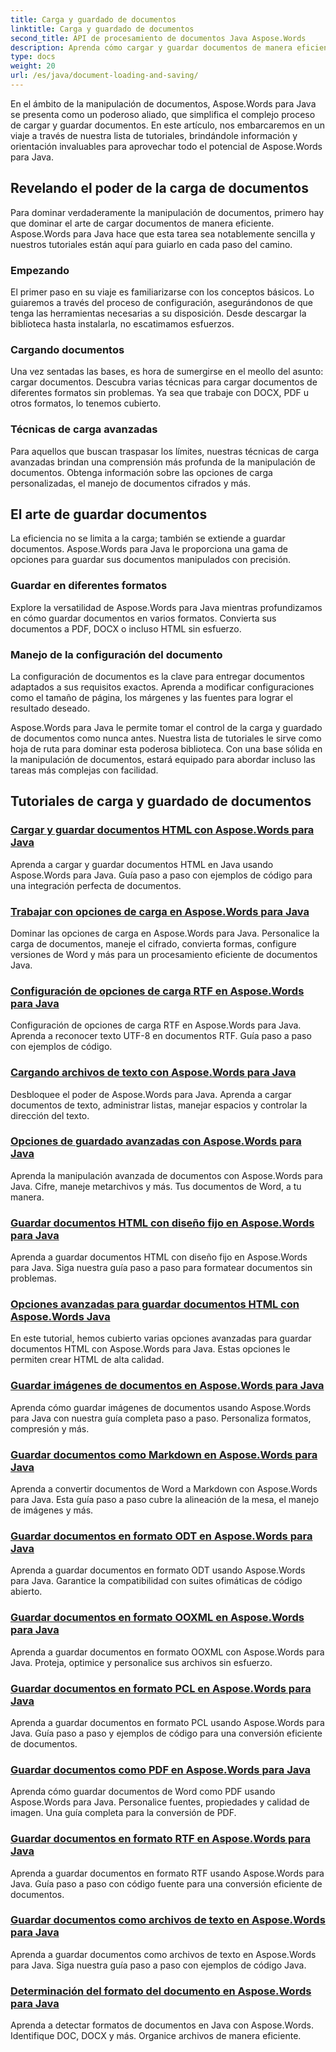 ```yaml
---
title: Carga y guardado de documentos
linktitle: Carga y guardado de documentos
second_title: API de procesamiento de documentos Java Aspose.Words
description: Aprenda cómo cargar y guardar documentos de manera eficiente usando Aspose.Words para Java en nuestra lista completa de tutoriales. Domine la manipulación de documentos con facilidad.
type: docs
weight: 20
url: /es/java/document-loading-and-saving/
---
```



En el ámbito de la manipulación de documentos, Aspose.Words para Java se presenta como un poderoso aliado, que simplifica el complejo proceso de cargar y guardar documentos. En este artículo, nos embarcaremos en un viaje a través de nuestra lista de tutoriales, brindándole información y orientación invaluables para aprovechar todo el potencial de Aspose.Words para Java.

## Revelando el poder de la carga de documentos

Para dominar verdaderamente la manipulación de documentos, primero hay que dominar el arte de cargar documentos de manera eficiente. Aspose.Words para Java hace que esta tarea sea notablemente sencilla y nuestros tutoriales están aquí para guiarlo en cada paso del camino.

### Empezando

El primer paso en su viaje es familiarizarse con los conceptos básicos. Lo guiaremos a través del proceso de configuración, asegurándonos de que tenga las herramientas necesarias a su disposición. Desde descargar la biblioteca hasta instalarla, no escatimamos esfuerzos.

### Cargando documentos

Una vez sentadas las bases, es hora de sumergirse en el meollo del asunto: cargar documentos. Descubra varias técnicas para cargar documentos de diferentes formatos sin problemas. Ya sea que trabaje con DOCX, PDF u otros formatos, lo tenemos cubierto.

### Técnicas de carga avanzadas

Para aquellos que buscan traspasar los límites, nuestras técnicas de carga avanzadas brindan una comprensión más profunda de la manipulación de documentos. Obtenga información sobre las opciones de carga personalizadas, el manejo de documentos cifrados y más.

## El arte de guardar documentos

La eficiencia no se limita a la carga; también se extiende a guardar documentos. Aspose.Words para Java le proporciona una gama de opciones para guardar sus documentos manipulados con precisión.

### Guardar en diferentes formatos

Explore la versatilidad de Aspose.Words para Java mientras profundizamos en cómo guardar documentos en varios formatos. Convierta sus documentos a PDF, DOCX o incluso HTML sin esfuerzo.

### Manejo de la configuración del documento

La configuración de documentos es la clave para entregar documentos adaptados a sus requisitos exactos. Aprenda a modificar configuraciones como el tamaño de página, los márgenes y las fuentes para lograr el resultado deseado.

Aspose.Words para Java le permite tomar el control de la carga y guardado de documentos como nunca antes. Nuestra lista de tutoriales le sirve como hoja de ruta para dominar esta poderosa biblioteca. Con una base sólida en la manipulación de documentos, estará equipado para abordar incluso las tareas más complejas con facilidad.

## Tutoriales de carga y guardado de documentos
### [Cargar y guardar documentos HTML con Aspose.Words para Java](./loading-and-saving-html-documents/)
Aprenda a cargar y guardar documentos HTML en Java usando Aspose.Words para Java. Guía paso a paso con ejemplos de código para una integración perfecta de documentos.
### [Trabajar con opciones de carga en Aspose.Words para Java](./using-load-options/)
Dominar las opciones de carga en Aspose.Words para Java. Personalice la carga de documentos, maneje el cifrado, convierta formas, configure versiones de Word y más para un procesamiento eficiente de documentos Java.
### [Configuración de opciones de carga RTF en Aspose.Words para Java](./configuring-rtf-load-options/)
Configuración de opciones de carga RTF en Aspose.Words para Java. Aprenda a reconocer texto UTF-8 en documentos RTF. Guía paso a paso con ejemplos de código.
### [Cargando archivos de texto con Aspose.Words para Java](./loading-text-files/)
Desbloquee el poder de Aspose.Words para Java. Aprenda a cargar documentos de texto, administrar listas, manejar espacios y controlar la dirección del texto.
### [Opciones de guardado avanzadas con Aspose.Words para Java](./advance-saving-options/)
Aprenda la manipulación avanzada de documentos con Aspose.Words para Java. Cifre, maneje metarchivos y más. Tus documentos de Word, a tu manera.
### [Guardar documentos HTML con diseño fijo en Aspose.Words para Java](./saving-html-documents-with-fixed-layout/)
Aprenda a guardar documentos HTML con diseño fijo en Aspose.Words para Java. Siga nuestra guía paso a paso para formatear documentos sin problemas.
### [Opciones avanzadas para guardar documentos HTML con Aspose.Words Java](./advance-html-documents-saving-options/)
En este tutorial, hemos cubierto varias opciones avanzadas para guardar documentos HTML con Aspose.Words para Java. Estas opciones le permiten crear HTML de alta calidad.
### [Guardar imágenes de documentos en Aspose.Words para Java](./saving-images-from-documents/)
Aprenda cómo guardar imágenes de documentos usando Aspose.Words para Java con nuestra guía completa paso a paso. Personaliza formatos, compresión y más.
### [Guardar documentos como Markdown en Aspose.Words para Java](./saving-documents-as-markdown/)
Aprenda a convertir documentos de Word a Markdown con Aspose.Words para Java. Esta guía paso a paso cubre la alineación de la mesa, el manejo de imágenes y más.
### [Guardar documentos en formato ODT en Aspose.Words para Java](./saving-documents-as-odt-format/)
Aprenda a guardar documentos en formato ODT usando Aspose.Words para Java. Garantice la compatibilidad con suites ofimáticas de código abierto. 
### [Guardar documentos en formato OOXML en Aspose.Words para Java](./saving-documents-as-ooxml-format/)
Aprenda a guardar documentos en formato OOXML con Aspose.Words para Java. Proteja, optimice y personalice sus archivos sin esfuerzo. 
### [Guardar documentos en formato PCL en Aspose.Words para Java](./saving-documents-as-pcl-format/)
Aprenda a guardar documentos en formato PCL usando Aspose.Words para Java. Guía paso a paso y ejemplos de código para una conversión eficiente de documentos.
### [Guardar documentos como PDF en Aspose.Words para Java](./saving-documents-as-pdf/)
Aprenda cómo guardar documentos de Word como PDF usando Aspose.Words para Java. Personalice fuentes, propiedades y calidad de imagen. Una guía completa para la conversión de PDF.
### [Guardar documentos en formato RTF en Aspose.Words para Java](./saving-documents-as-rtf-format/)
Aprenda a guardar documentos en formato RTF usando Aspose.Words para Java. Guía paso a paso con código fuente para una conversión eficiente de documentos.
### [Guardar documentos como archivos de texto en Aspose.Words para Java](./saving-documents-as-text-files/)
Aprenda a guardar documentos como archivos de texto en Aspose.Words para Java. Siga nuestra guía paso a paso con ejemplos de código Java.
### [Determinación del formato del documento en Aspose.Words para Java](./determining-document-format/)
Aprenda a detectar formatos de documentos en Java con Aspose.Words. Identifique DOC, DOCX y más. Organice archivos de manera eficiente.